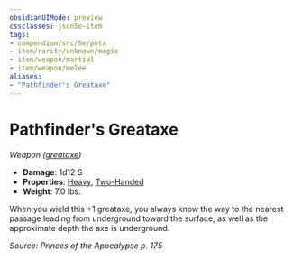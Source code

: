 ```yaml
---
obsidianUIMode: preview
cssclasses: json5e-item
tags:
- compendium/src/5e/pota
- item/rarity/unknown/magic
- item/weapon/martial
- item/weapon/melee
aliases: 
- "Pathfinder's Greataxe"
---
```

# Pathfinder's Greataxe
*Weapon ([greataxe](2-Mechanics/CLI/items/greataxe.md))*  

- **Damage**: 1d12 S
- **Properties**: [Heavy](2-Mechanics/CLI/rules/item-properties.md#Heavy), [Two-Handed](2-Mechanics/CLI/rules/item-properties.md#Two-Handed)
- **Weight**: 7.0 lbs.

When you wield this +1 greataxe, you always know the way to the nearest passage leading from underground toward the surface, as well as the approximate depth the axe is underground.

*Source: Princes of the Apocalypse p. 175*
